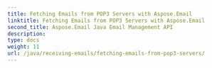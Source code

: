 ```yaml
---
title: Fetching Emails from POP3 Servers with Aspose.Email
linktitle: Fetching Emails from POP3 Servers with Aspose.Email
second_title: Aspose.Email Java Email Management API
description: 
type: docs
weight: 11
url: /java/receiving-emails/fetching-emails-from-pop3-servers/
---
```

